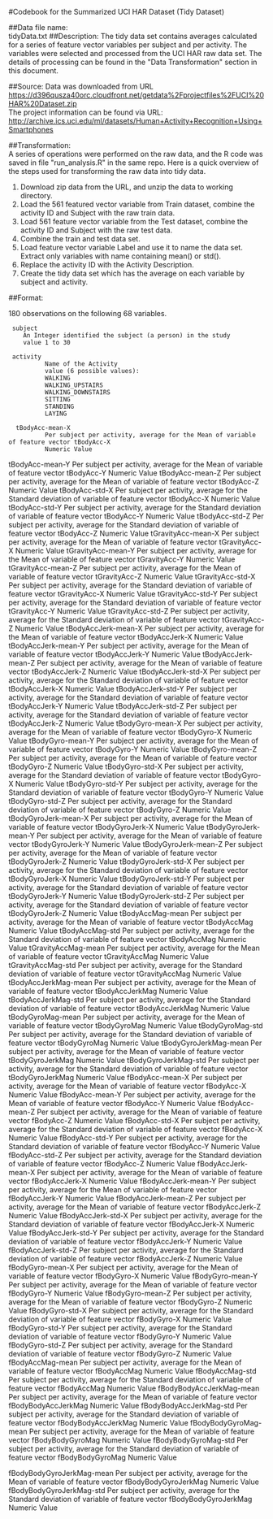 #Codebook for the Summarized UCI HAR Dataset (Tidy Dataset)


##Data file name:  
tidyData.txt
##Description: 
The tidy data set contains averages calculated for a series of feature vector variables per subject and per activity.  The variables were selected and processed from the UCI HAR raw data set.  The details of processing can be found in the "Data Transformation" section in this document.  

##Source:
Data was downloaded from URL https://d396qusza40orc.cloudfront.net/getdata%2Fprojectfiles%2FUCI%20HAR%20Dataset.zip 
</br>The project information can be found via URL: http://archive.ics.uci.edu/ml/datasets/Human+Activity+Recognition+Using+Smartphones  

##Transformation:  
A series of operations were performed on the raw data, and the R code was saved in file "run_analysis.R"                  in the same repo.  Here is a quick overview of the steps used for transforming the raw data into tidy data.
                <ol>
                <li> Download zip data from the URL, and unzip the data to working directory.</li>
                 <li>Load the 561 featured vector variable from Train dataset, combine the activity ID and Subject with the raw train data.</li>
                   <li>Load 561 feature vector variable from the Test dataset, combine the activity ID and Subject with the raw test data.</li>
                 <li> Combine the train and test data set.</li> 
                  <li>Load feature vector variable Label and use it to name the data set. Extract only variables with name containing mean() or std().</li>
                  <li>Replace the activity ID with the Activity Description.</li> 
                  <li>Create the tidy data set which has the average on each variable by subject and activity.</li>
      </ol>

##Format: 

180 observations on the following 68 variables. </br>
```
 subject 
    An Integer identified the subject (a person) in the study 
    value 1 to 30 
```
```
 activity
          Name of the Activity
          value (6 possible values): 
          WALKING
          WALKING_UPSTAIRS
          WALKING_DOWNSTAIRS
          SITTING
          STANDING
          LAYING
```
```
  tBodyAcc-mean-X 
          Per subject per activity, average for the Mean of variable of feature vector tBodyAcc-X 
          Numeric Value 
```
  tBodyAcc-mean-Y 
          Per subject per activity, average for the Mean of variable of feature vector tBodyAcc-Y 
          Numeric Value 
  tBodyAcc-mean-Z 
          Per subject per activity, average for the Mean of variable of feature vector tBodyAcc-Z 
          Numeric Value 
  tBodyAcc-std-X 
          Per subject per activity, average for the Standard deviation of variable of feature vector tBodyAcc-X
          Numeric Value 
  tBodyAcc-std-Y 
          Per subject per activity, average for the Standard deviation of variable of feature vector tBodyAcc-Y
          Numeric Value
  tBodyAcc-std-Z 
          Per subject per activity, average for the Standard deviation of variable of feature vector tBodyAcc-Z
          Numeric Value
  tGravityAcc-mean-X 
          Per subject per activity, average for the Mean of variable of feature vector tGravityAcc-X
          Numeric Value 
  tGravityAcc-mean-Y 
          Per subject per activity, average for the Mean of variable of feature vector tGravityAcc-Y
          Numeric Value 
  tGravityAcc-mean-Z 
          Per subject per activity, average for the Mean of variable of feature vector tGravityAcc-Z
          Numeric Value 
  tGravityAcc-std-X 
          Per subject per activity, average for the Standard deviation of variable of feature vector tGravityAcc-X
          Numeric Value 
  tGravityAcc-std-Y
          Per subject per activity, average for the Standard deviation of variable of feature vector tGravityAcc-Y
          Numeric Value 
  tGravityAcc-std-Z 
          Per subject per activity, average for the Standard deviation of variable of feature vector tGravityAcc-Z
          Numeric Value 
  tBodyAccJerk-mean-X
          Per subject per activity, average for the Mean of variable of feature vector tBodyAccJerk-X
          Numeric Value
  tBodyAccJerk-mean-Y
          Per subject per activity, average for the Mean of variable of feature vector tBodyAccJerk-Y
          Numeric Value
  tBodyAccJerk-mean-Z 
          Per subject per activity, average for the Mean of variable of feature vector tBodyAccJerk-Z
          Numeric Value
  tBodyAccJerk-std-X
          Per subject per activity, average for the Standard deviation of variable of feature vector tBodyAccJerk-X
          Numeric Value
  tBodyAccJerk-std-Y 
          Per subject per activity, average for the Standard deviation of variable of feature vector tBodyAccJerk-Y
          Numeric Value
  tBodyAccJerk-std-Z
          Per subject per activity, average for the Standard deviation of variable of feature vector tBodyAccJerk-Z
          Numeric Value
  tBodyGyro-mean-X 
          Per subject per activity, average for the Mean of variable of feature vector tBodyGyro-X
          Numeric Value
  tBodyGyro-mean-Y 
          Per subject per activity, average for the Mean of variable of feature vector tBodyGyro-Y
          Numeric Value
  tBodyGyro-mean-Z
          Per subject per activity, average for the Mean of variable of feature vector tBodyGyro-Z
          Numeric Value
  tBodyGyro-std-X 
          Per subject per activity, average for the Standard deviation of variable of feature vector tBodyGyro-X
          Numeric Value
  tBodyGyro-std-Y 
          Per subject per activity, average for the Standard deviation of variable of feature vector tBodyGyro-Y
          Numeric Value
  tBodyGyro-std-Z 
          Per subject per activity, average for the Standard deviation of variable of feature vector tBodyGyro-Z
          Numeric Value
  tBodyGyroJerk-mean-X 
          Per subject per activity, average for the Mean of variable of feature vector tBodyGyroJerk-X
          Numeric Value
  tBodyGyroJerk-mean-Y 
          Per subject per activity, average for the Mean of variable of feature vector tBodyGyroJerk-Y
          Numeric Value
  tBodyGyroJerk-mean-Z 
          Per subject per activity, average for the Mean of variable of feature vector tBodyGyroJerk-Z
          Numeric Value
  tBodyGyroJerk-std-X 
          Per subject per activity, average for the Standard deviation of variable of feature vector tBodyGyroJerk-X
          Numeric Value
  tBodyGyroJerk-std-Y 
          Per subject per activity, average for the Standard deviation of variable of feature vector tBodyGyroJerk-Y
          Numeric Value
  tBodyGyroJerk-std-Z 
          Per subject per activity, average for the Standard deviation of variable of feature vector tBodyGyroJerk-Z
          Numeric Value
  tBodyAccMag-mean 
          Per subject per activity, average for the Mean of variable of feature vector tBodyAccMag
          Numeric Value
  tBodyAccMag-std 
          Per subject per activity, average for the Standard deviation of variable of feature vector tBodyAccMag
          Numeric Value
  tGravityAccMag-mean 
         Per subject per activity, average for the Mean of variable of feature vector tGravityAccMag
         Numeric Value
  tGravityAccMag-std 
         Per subject per activity, average for the Standard deviation of variable of feature vector tGravityAccMag
         Numeric Value
  tBodyAccJerkMag-mean
         Per subject per activity, average for the Mean of variable of feature vector tBodyAccJerkMag
         Numeric Value
  tBodyAccJerkMag-std 
        Per subject per activity, average for the Standard deviation of variable of feature vector tBodyAccJerkMag
        Numeric Value
  tBodyGyroMag-mean 
        Per subject per activity, average for the Mean of variable of feature vector tBodyGyroMag
        Numeric Value
  tBodyGyroMag-std
        Per subject per activity, average for the Standard deviation of variable of feature vector tBodyGyroMag
        Numeric Value
  tBodyGyroJerkMag-mean
        Per subject per activity, average for the Mean of variable of feature vector tBodyGyroJerkMag
        Numeric Value
  tBodyGyroJerkMag-std
        Per subject per activity, average for the Standard deviation of variable of feature vector tBodyGyroJerkMag
        Numeric Value
  fBodyAcc-mean-X 
        Per subject per activity, average for the Mean of variable of feature vector fBodyAcc-X
        Numeric Value
  fBodyAcc-mean-Y 
        Per subject per activity, average for the Mean of variable of feature vector fBodyAcc-Y
        Numeric Value
  fBodyAcc-mean-Z 
        Per subject per activity, average for the Mean of variable of feature vector fBodyAcc-Z
        Numeric Value
  fBodyAcc-std-X
        Per subject per activity, average for the Standard deviation of variable of feature vector fBodyAcc-X
        Numeric Value
  fBodyAcc-std-Y 
        Per subject per activity, average for the Standard deviation of variable of feature vector fBodyAcc-Y
        Numeric Value   
  fBodyAcc-std-Z 
        Per subject per activity, average for the Standard deviation of variable of feature vector fBodyAcc-Z
        Numeric Value
  fBodyAccJerk-mean-X
        Per subject per activity, average for the Mean of variable of feature vector fBodyAccJerk-X
        Numeric Value
  fBodyAccJerk-mean-Y
        Per subject per activity, average for the Mean of variable of feature vector fBodyAccJerk-Y
        Numeric Value
  fBodyAccJerk-mean-Z
        Per subject per activity, average for the Mean of variable of feature vector fBodyAccJerk-Z
        Numeric Value
  fBodyAccJerk-std-X
        Per subject per activity, average for the Standard deviation of variable of feature vector fBodyAccJerk-X
        Numeric Value
  fBodyAccJerk-std-Y 
        Per subject per activity, average for the Standard deviation of variable of feature vector fBodyAccJerk-Y
        Numeric Value
  fBodyAccJerk-std-Z
        Per subject per activity, average for the Standard deviation of variable of feature vector fBodyAccJerk-Z
        Numeric Value
  fBodyGyro-mean-X
        Per subject per activity, average for the Mean of variable of feature vector fBodyGyro-X
        Numeric Value
  fBodyGyro-mean-Y
        Per subject per activity, average for the Mean of variable of feature vector fBodyGyro-Y
        Numeric Value
  fBodyGyro-mean-Z
       Per subject per activity, average for the Mean of variable of feature vector fBodyGyro-Z 
       Numeric Value
  fBodyGyro-std-X
        Per subject per activity, average for the Standard deviation of variable of feature vector fBodyGyro-X
        Numeric Value
  fBodyGyro-std-Y
        Per subject per activity, average for the Standard deviation of variable of feature vector fBodyGyro-Y
        Numeric Value
  fBodyGyro-std-Z 
        Per subject per activity, average for the Standard deviation of variable of feature vector fBodyGyro-Z
        Numeric Value
  fBodyAccMag-mean 
        Per subject per activity, average for the Mean of variable of feature vector fBodyAccMag
        Numeric Value
  fBodyAccMag-std
        Per subject per activity, average for the Standard deviation of variable of feature vector fBodyAccMag
        Numeric Value
  fBodyBodyAccJerkMag-mean
        Per subject per activity, average for the Mean of variable of feature vector fBodyBodyAccJerkMag
        Numeric Value
  fBodyBodyAccJerkMag-std 
        Per subject per activity, average for the Standard deviation of variable of feature vector fBodyBodyAccJerkMag
        Numeric Value
  fBodyBodyGyroMag-mean
        Per subject per activity, average for the Mean of variable of feature vector fBodyBodyGyroMag
        Numeric Value
  fBodyBodyGyroMag-std
        Per subject per activity, average for the Standard deviation of variable of feature vector fBodyBodyGyroMag
        Numeric Value
     
  fBodyBodyGyroJerkMag-mean
        Per subject per activity, average for the Mean of variable of feature vector fBodyBodyGyroJerkMag
        Numeric Value
  fBodyBodyGyroJerkMag-std 
       Per subject per activity, average for the Standard deviation of variable of feature vector fBodyBodyGyroJerkMag
        Numeric Value
